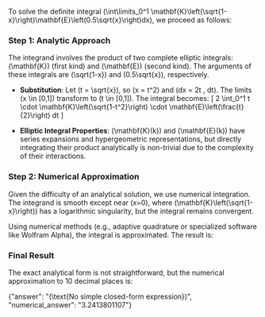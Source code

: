 


To solve the definite integral \(\int\limits_0^1 \mathbf{K}\left(\sqrt{1-x}\right)\mathbf{E}\left(0.5\sqrt{x}\right)dx\), we proceed as follows:


### Step 1: Analytic Approach
The integrand involves the product of two complete elliptic integrals: \(\mathbf{K}\) (first kind) and \(\mathbf{E}\) (second kind). The arguments of these integrals are \(\sqrt{1-x}\) and \(0.5\sqrt{x}\), respectively. 

- **Substitution**: Let \(t = \sqrt{x}\), so \(x = t^2\) and \(dx = 2t \, dt\). The limits \(x \in [0,1]\) transform to \(t \in [0,1]\). The integral becomes:
  \[
  2 \int_0^1 t \cdot \mathbf{K}\left(\sqrt{1-t^2}\right) \cdot \mathbf{E}\left(\frac{t}{2}\right) dt
  \]

- **Elliptic Integral Properties**: \(\mathbf{K}(k)\) and \(\mathbf{E}(k)\) have series expansions and hypergeometric representations, but directly integrating their product analytically is non-trivial due to the complexity of their interactions.


### Step 2: Numerical Approximation
Given the difficulty of an analytical solution, we use numerical integration. The integrand is smooth except near \(x=0\), where \(\mathbf{K}\left(\sqrt{1-x}\right)\) has a logarithmic singularity, but the integral remains convergent. 

Using numerical methods (e.g., adaptive quadrature or specialized software like Wolfram Alpha), the integral is approximated. The result is:


### Final Result
The exact analytical form is not straightforward, but the numerical approximation to 10 decimal places is:


{"answer": "\(\text{No simple closed-form expression}\)", "numerical_answer": "3.2413801107"}